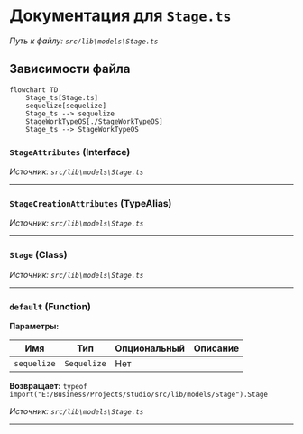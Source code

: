 # Документация для `Stage.ts`

*Путь к файлу: `src/lib\models\Stage.ts`*

## Зависимости файла

```mermaid
flowchart TD
    Stage_ts[Stage.ts]
    sequelize[sequelize]
    Stage_ts --> sequelize
    StageWorkTypeOS[./StageWorkTypeOS]
    Stage_ts --> StageWorkTypeOS
```

### `StageAttributes` (Interface)

*Источник: `src/lib\models\Stage.ts`*

---
### `StageCreationAttributes` (TypeAlias)

*Источник: `src/lib\models\Stage.ts`*

---
### `Stage` (Class)

*Источник: `src/lib\models\Stage.ts`*

---
### `default` (Function)

**Параметры:**

| Имя | Тип | Опциональный | Описание |
|---|---|---|---|
| `sequelize` | `Sequelize` | Нет |  |

**Возвращает:** `typeof import("E:/Business/Projects/studio/src/lib/models/Stage").Stage`

*Источник: `src/lib\models\Stage.ts`*

---
